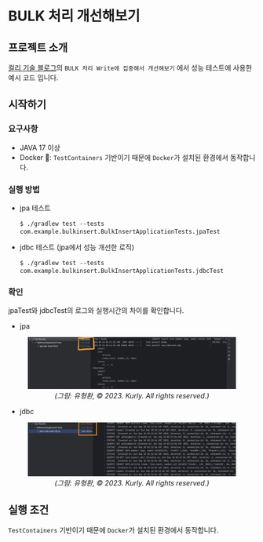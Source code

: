 # BULK 처리 개선해보기

## 프로젝트 소개
[컬리 기술 블로그](https://helloworld.kurly.com/)의 `BULK 처리 Write에 집중해서 개선해보기` 에서 성능 테스트에 사용한 예시 코드 입니다.

## 시작하기
### 요구사항
- JAVA 17 이상
- Docker 🐳: `TestContainers` 기반이기 때문에 `Docker`가 설치된 환경에서 동작합니다.
### 실행 방법
- jpa 테스트
  ```shell
  $ ./gradlew test --tests com.example.bulkinsert.BulkInsertApplicationTests.jpaTest
  ```
- jdbc 테스트 (jpa에서 성능 개선한 로직)
  ```shell
  $ ./gradlew test --tests com.example.bulkinsert.BulkInsertApplicationTests.jdbcTest
  ```
### 확인
jpaTest와 jdbcTest의 로그와 실행시간의 차이를 확인합니다.
- jpa
<figure style="text-align: center;">
  <img src="/readme-img/jpa.png" alt="jpa test image"/>
  <figcaption><i>(그림: 유형환, © 2023. Kurly. All rights reserved.)</i></figcaption>
</figure>

- jdbc
<figure style="text-align: center;">
  <img src="/readme-img/jdbc.png" alt="jpa test image"/>
  <figcaption><i>(그림: 유형환, © 2023. Kurly. All rights reserved.)</i></figcaption>
</figure>


## 실행 조건
`TestContainers` 기반이기 때문에 `Docker`가 설치된 환경에서 동작합니다.
